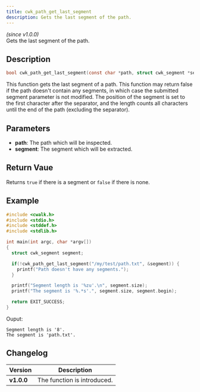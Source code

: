 ```yaml
---
title: cwk_path_get_last_segment
description: Gets the last segment of the path.
---
```


_(since v1.0.0)_  
Gets the last segment of the path.

## Description
```c
bool cwk_path_get_last_segment(const char *path, struct cwk_segment *segment);
```

This function gets the last segment of a path. This function may return false if the path doesn't contain any segments, in which case the submitted segment parameter is not modified. The position of the segment is set to the first character after the separator, and the length counts all characters until the end of the path (excluding the separator).

## Parameters
 * **path**: The path which will be inspected.
 * **segment**: The segment which will be extracted.

## Return Vaue
Returns ``true`` if there is a segment or ``false`` if there is none.

## Example
```c
#include <cwalk.h>
#include <stdio.h>
#include <stddef.h>
#include <stdlib.h>

int main(int argc, char *argv[])
{
  struct cwk_segment segment;

  if(!cwk_path_get_last_segment("/my/test/path.txt", &segment)) {
    printf("Path doesn't have any segments.");
  }

  printf("Segment length is '%zu'.\n", segment.size);
  printf("The segment is '%.*s'.", segment.size, segment.begin);

  return EXIT_SUCCESS;
}
```

Ouput:
```
Segment length is '8'.
The segment is 'path.txt'.
```

## Changelog

| Version    | Description                                            |
|------------|--------------------------------------------------------|
| **v1.0.0** | The function is introduced.                            |